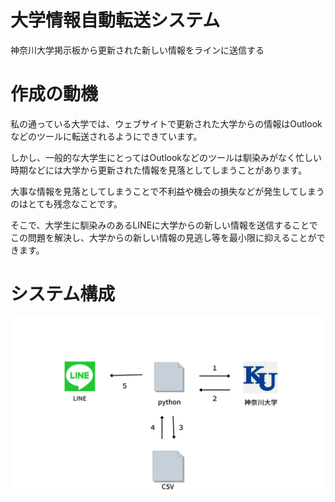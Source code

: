 # 大学情報自動転送システム
神奈川大学掲示板から更新された新しい情報をラインに送信する
# 作成の動機
私の通っている大学では、ウェブサイトで更新された大学からの情報はOutlookなどのツールに転送されるようにできています。

しかし、一般的な大学生にとってはOutlookなどのツールは馴染みがなく忙しい時期などには大学から更新された情報を見落としてしまうことがあります。

大事な情報を見落としてしまうことで不利益や機会の損失などが発生してしまうのはとても残念なことです。

そこで、大学生に馴染みのあるLINEに大学からの新しい情報を送信することでこの問題を解決し、大学からの新しい情報の見逃し等を最小限に抑えることができます。
# システム構成
![ダイアグラム](system_structure.png)
